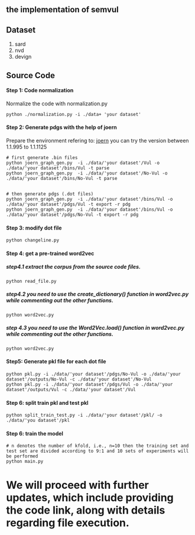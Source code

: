 ## the implementation of semvul



## Dataset
1. sard
2. nvd
3. devign

## Source Code

#### Step 1: Code normalization
Normalize the code with normalization.py 
```
python ./normalization.py -i ./data+ 'your dataset'
```
#### Step 2: Generate pdgs with the help of joern
Prepare the environment refering to: [joern](https://github.com/joernio/joern) you can try the version between 1.1.995 to 1.1.1125
```
# first generate .bin files
python joern_graph_gen.py  -i ./data/'your dataset'/Vul -o ./data/'your dataset'/bins/Vul -t parse
python joern_graph_gen.py  -i ./data/'your dataset'/No-Vul -o ./data/'your dataset'/bins/No-Vul -t parse


# then generate pdgs (.dot files)
python joern_graph_gen.py  -i ./data/'your dataset'/bins/Vul -o ./data/'your dataset'/pdgs/Vul -t export -r pdg
python joern_graph_gen.py  -i ./data/'your dataset'/bins/Vul -o ./data/'your dataset'/pdgs/No-Vul -t export -r pdg
```

#### Step 3: modify dot file
```
python changeline.py 
```

#### Step 4: get a pre-trained word2vec
##### step4.1 extract the corpus from the source code files.
```
python read_file.py
```
##### step4.2 you need to use the create_dictionary() function in word2vec.py while commenting out the other functions.
```
python word2vec.py
```

##### step 4.3 you need to use the  Word2Vec.load() function in word2vec.py while commenting out the other functions.
```
python word2vec.py
```

#### Step5: Generate pkl file for each dot file
```
python pkl.py -i ./data/'your dataset'/pdgs/No-Vul -o ./data/'your dataset'/outputs/No-Vul -c ./data/'your dataset'/No-Vul
python pkl.py -i ./data/'your dataset'/pdgs/Vul -o ./data/'your dataset'/outputs/Vul -c ./data/'your dataset'/Vul
```

#### Step 6: split train pkl and test pkl
```
python split_train_test.py -i ./data/'your dataset'/pkl/ -o ./data/'you dataset'/pkl
```

#### Step 6: train the model
```
# n denotes the number of kfold, i.e., n=10 then the training set and test set are divided according to 9:1 and 10 sets of experiments will be performed
python main.py
```

# We will proceed with further updates, which include providing the code link, along with details regarding file execution.
